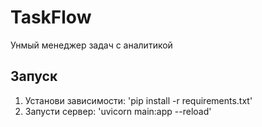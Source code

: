 # TaskFlow
Унмый менеджер задач с аналитикой

## Запуск
1. Установи зависимости: 'pip install -r requirements.txt'
2. Запусти сервер: 'uvicorn main:app --reload'

